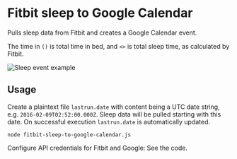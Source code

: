 # Fitbit sleep to Google Calendar

Pulls sleep data from Fitbit and creates a Google Calendar event.

The time in `()` is total time in bed, and `<>` is total sleep time, as calculated by Fitbit.

![Sleep event example](https://raw.github.com/ViktorQvarfordt/fitbit-sleep-to-google-calendar/master/sleep-event-example.png)


## Usage

Create a plaintext file `lastrun.date` with content being a UTC date string, e.g. `2016-02-09T02:52:00.000Z`. Sleep data will be pulled starting with this date. On successful execution `lastrun.date` is automatically updated.

```
node fitbit-sleep-to-google-calendar.js
```

Configure API credentials for Fitbit and Google: See the code.
